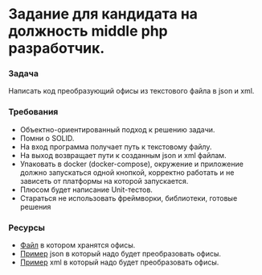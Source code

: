 # Задание для кандидата на должность middle php разработчик.

### Задача
Написать код преобразующий офисы из текстового файла в json и xml.

### Требования
* Объектно-ориентированный подход к решению задачи.
* Помни о SOLID.
* На вход программа получает путь к текстовому файлу.
* На выход возвращает пути к созданным json и xml файлам.
* Упаковать в docker (docker-compose), окружение и приложение должно запускаться одной кнопкой, корректно работать и не зависеть от платформы на которой запускается.
* Плюсом будет написание Unit-тестов.
* Стараться не использовать фреймворки, библиотеки, готовые решения


### Ресурсы
* [Файл](offices.txt) в котором хранятся офисы.
* [Пример](offices.json) json в который надо будет преобразовать офисы.
* [Пример](offices.xml) xml в который надо будет преобразовать офисы.
